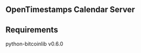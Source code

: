OpenTimestamps Calendar Server
------------------------------

Requirements
------------

python-bitcoinlib v0.6.0
